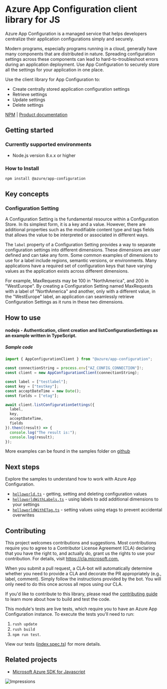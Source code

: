 # Azure App Configuration client library for JS

Azure App Configuration is a managed service that helps developers centralize their application configurations simply and securely.

Modern programs, especially programs running in a cloud, generally have many components that are distributed in nature. Spreading configuration settings across these components can lead to hard-to-troubleshoot errors during an application deployment. Use App Configuration to securely store all the settings for your application in one place.

Use the client library for App Configuration to:

* Create centrally stored application configuration settings
* Retrieve settings
* Update settings
* Delete settings

[NPM](https://www.npmjs.com/package/@azure/app-configuration) | [Product documentation](https://docs.microsoft.com/en-us/azure/azure-app-configuration/)

## Getting started

### Currently supported environments

- Node.js version 8.x.x or higher

### How to Install

```bash
npm install @azure/app-configuration
```

## Key concepts

### Configuration Setting

A Configuration Setting is the fundamental resource within a Configuration Store.
In its simplest form, it is a key and a value. However, there are additional properties such as 
the modifiable content type and tags fields that allows the value to be interpreted or associated 
in different ways.

The `label` property of a Configuration Setting provides a way to separate configuration settings 
into different dimensions. These dimensions are user defined and can take any form. Some common 
examples of dimensions to use for a label include regions, semantic versions, or environments. 
Many applications have a required set of configuration keys that have varying values as the 
application exists across different dimensions.

For example, MaxRequests may be 100 in "NorthAmerica", and 200 in "WestEurope". By creating a 
Configuration Setting named MaxRequests with a label of "NorthAmerica" and another, only with 
a different value, in the "WestEurope" label, an application can seamlessly retrieve 
Configuration Settings as it runs in these two dimensions.

## How to use

#### nodejs - Authentication, client creation and listConfigurationSettings as an example written in TypeScript.

##### Sample code

```typescript
import { AppConfigurationClient } from "@azure/app-configuration";

const connectionString = process.env["AZ_CONFIG_CONNECTION"]!;
const client = new AppConfigurationClient(connectionString);

const label = ["testlabel"];
const key = ["testkey"];
const acceptDateTime = new Date();
const fields = ["etag"];

await client.listConfigurationSettings({
  label,
  key,
  acceptDateTime,
  fields
}).then((result) => {
  console.log("The result is:");
  console.log(result);
});

```

More examples can be found in the samples folder on [github](https://github.com/Azure/azure-sdk-for-js/tree/master/sdk/appconfiguration/app-configuration/samples)

## Next steps

Explore the samples to understand how to work with Azure App Configuration.

* [`helloworld.ts`](https://github.com/Azure/azure-sdk-for-js/tree/master/sdk/appconfiguration/app-configuration/samples/helloworld.ts) - getting, setting and deleting configuration values 
* [`helloworldWithLabels.ts`](https://github.com/Azure/azure-sdk-for-js/tree/master/sdk/appconfiguration/app-configuration/samples/helloworldWithLabels.ts) - using labels to add additional dimensions to your settings
* [`helloworldWithETag.ts`](https://github.com/Azure/azure-sdk-for-js/tree/master/sdk/appconfiguration/app-configuration/samples/helloworldWithETag.ts) - setting values using etags to prevent accidental overwrites

## Contributing

This project welcomes contributions and suggestions. Most contributions require you to agree to a
Contributor License Agreement (CLA) declaring that you have the right to, and actually do, grant us
the rights to use your contribution. For details, visit <https://cla.microsoft.com.>

When you submit a pull request, a CLA-bot will automatically determine whether you need to provide
a CLA and decorate the PR appropriately (e.g., label, comment). Simply follow the instructions
provided by the bot. You will only need to do this once across all repos using our CLA.

If you'd like to contribute to this library, please read the [contributing guide](https://github.com/Azure/azure-sdk-for-js/blob/master/CONTRIBUTING.md) to learn more about how to build and test the code.

This module's tests are live tests, which require you to have an Azure App Configuration instance. To execute the tests 
you'll need to run:
1. `rush update`
2. `rush build`
3. `npm run test`.

View our tests ([index.spec.ts](https://github.com/Azure/azure-sdk-for-js/blob/master/sdk/appconfiguration/app-configuration/test/index.spec.ts)) for more details.

## Related projects

- [Microsoft Azure SDK for Javascript](https://github.com/Azure/azure-sdk-for-js)

![Impressions](https://azure-sdk-impressions.azurewebsites.net/api/impressions/azure-sdk-for-js/sdk/appconfiguration/app-config/README.png)

